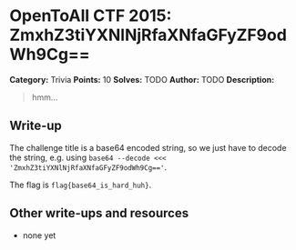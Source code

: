 # OpenToAll CTF 2015: ZmxhZ3tiYXNlNjRfaXNfaGFyZF9odWh9Cg==

**Category:** Trivia
**Points:** 10
**Solves:** TODO
**Author:** TODO
**Description:** 

> hmm...

## Write-up

The challenge title is a base64 encoded string, so we just have to decode the string, e.g. using `base64 --decode <<< 'ZmxhZ3tiYXNlNjRfaXNfaGFyZF9odWh9Cg=='`.
>
The flag is `flag{base64_is_hard_huh}`.

## Other write-ups and resources

* none yet